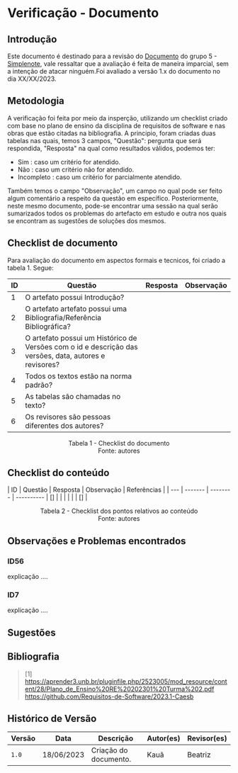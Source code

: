 # Verificação - Documento

## Introdução

Este documento é destinado para a revisão do [Documento](<link para o documento>) do grupo 5 - [Simplenote](https://github.com/Requisitos-de-Software/2023.1-Simplenote), vale ressaltar que a avaliação é feita de maneira imparcial, sem a intenção de atacar ninguém.Foi avaliado a versão 1.x do documento no dia XX/XX/2023.

## Metodologia

A verificação foi feita por meio da insperção, utilizando um checklist criado com base no plano de ensino da disciplina de requisitos de software e nas obras que estão citadas na bibliografia. A principio, foram criadas duas tabelas nas quais, temos 3 campos, "Questão": pergunta que será respondida, "Resposta" na qual como resultados válidos, podemos ter:

- Sim : caso um critério for atendido.
- Não : caso um critério não for atendido.
- Incompleto : caso um critério for parcialmente atendido.

Também temos o campo "Observação", um campo no qual pode ser feito algum comentário a respeito da questão em específico. Posteriormente, neste mesmo documento, pode-se encontrar uma sessão na qual serão sumarizados todos os problemas do artefacto em estudo e outra nos quais se encontram as sugestões de soluções dos mesmos.

## Checklist de documento
Para avaliação do documento em aspectos formais e tecnicos, foi criado a tabela 1. Segue:

|ID|Questão|Resposta|Observação|
|--|-------|--------|----------|
|1|O artefato possui Introdução?                                                                                |        |          |
|2|O artefato artefato possui uma Bibliografia/Referência Bibliográfica?                                        |        |          |
|3|O artefato possui um Histórico de Versões com o id e descrição das versões, data, autores e revisores?       |        |          |
|4|Todos os textos estão na norma padrão?                                                                       |        |          |
|5|As tabelas são chamadas no texto?                                                                            |        |          |
|6|Os revisores são pessoas diferentes dos autores?                                                             |        |          |

<p align="center"> Tabela 1 - Checklist do documento <br> Fonte: autores </p>

## Checklist do conteúdo

| ID  | Questão | Resposta | Observação | Referências |
| --- | ------- | -------- | ---------- |     []      |
|     |         |          |            |     []      |

<p align="center"> Tabela 2 - Checklist dos pontos relativos ao conteúdo <br> Fonte: autores </p>

## Observações e Problemas encontrados

### ID56

explicação ....

### ID7

explicação ....

## Sugestões

## Bibliografia

> [1] https://aprender3.unb.br/pluginfile.php/2523005/mod_resource/content/28/Plano_de_Ensino%20RE%20202301%20Turma%202.pdf </br>
https://github.com/Requisitos-de-Software/2023.1-Caesb

## Histórico de Versão

| Versão | Data       | Descrição             | Autor(es) | Revisor(es)        |
| ------ | ---------- | --------------------- | --------- | ------------------ |
| `1.0`  | 18/06/2023 | Criação do documento. | Kauã      | Beatriz            |
